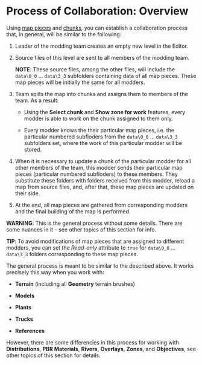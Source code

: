 # Process of Collaboration: Overview

Using [map pieces][map_pieces] and [chunks][chunks], you can establish a collaboration process that, in general, will be similar to the following:

1.  Leader of the modding team creates an empty new level in the Editor.

2.  Source files of this level are sent to all members of the modding team.

    **NOTE**: These source files, among the other files, will include the `data\0_0` ... `data\3_3` subfolders containing data of all map pieces. These map pieces will be initially the same for all modders.

3.  Team splits the map into chunks and assigns them to members of the team. As a result:

    -   Using the **Select chunk** and **Show zone for work** features, every modder is able to work on the chunk assigned to them only.

    -   Every modder knows the their particular map pieces, i.e. the particular numbered subfloders from the `data\0_0` ... `data\3_3` subfolders set, where the work of this particular modder will be stored.

4.  When it is necessary to update a chunk of the particular modder for all other members of the team, this modder sends their particular map pieces (particular numbered subfloders) to these members. They substitute these folders with folders received from this modder, reload a map from source files, and, after that, these map pieces are updated on their side.

5.  At the end, all map pieces are gathered from corresponding modders and the final building of the map is performed.

**WARNING**: This is the general process without some details. There are some nuances in it – see other topics of this section for info.

**TIP**: To avoid modifications of map pieces that are assigned to different modders, you can set the *Read-only* attribute to `true` for `data\0_0` ... `data\3_3` folders corresponding to these map pieces.

The general process is meant to be similar to the described above. It works precisely this way when you work with:

-   **Terrain** (including all **Geometry** terrain brushes)

-   **Models**

-   **Plants**

-   **Trucks**

-   **References**

However, there are some differencies in this process for working with **Distributions**, **PBR Materials**, **Rivers**, **Overlays**, **Zones**, and **Objectives**, see other topics of this section for details.

[map_pieces]: ./../map_pieces_their_subfolders.md
[chunks]: ./../chunks_selection_of_chunk.md